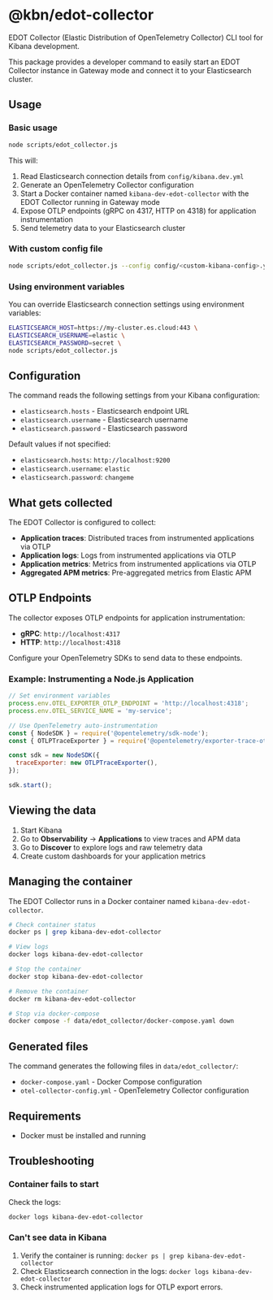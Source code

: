 # @kbn/edot-collector

EDOT Collector (Elastic Distribution of OpenTelemetry Collector) CLI tool for Kibana development.

This package provides a developer command to easily start an EDOT Collector instance in Gateway mode and connect it to your Elasticsearch cluster.

## Usage

### Basic usage

```bash
node scripts/edot_collector.js
```

This will:

1. Read Elasticsearch connection details from `config/kibana.dev.yml`
2. Generate an OpenTelemetry Collector configuration
3. Start a Docker container named `kibana-dev-edot-collector` with the EDOT Collector running in Gateway mode
4. Expose OTLP endpoints (gRPC on 4317, HTTP on 4318) for application instrumentation
5. Send telemetry data to your Elasticsearch cluster

### With custom config file

```bash
node scripts/edot_collector.js --config config/<custom-kibana-config>.yml
```

### Using environment variables

You can override Elasticsearch connection settings using environment variables:

```bash
ELASTICSEARCH_HOST=https://my-cluster.es.cloud:443 \
ELASTICSEARCH_USERNAME=elastic \
ELASTICSEARCH_PASSWORD=secret \
node scripts/edot_collector.js
```

## Configuration

The command reads the following settings from your Kibana configuration:

- `elasticsearch.hosts` - Elasticsearch endpoint URL
- `elasticsearch.username` - Elasticsearch username
- `elasticsearch.password` - Elasticsearch password

Default values if not specified:

- `elasticsearch.hosts`: `http://localhost:9200`
- `elasticsearch.username`: `elastic`
- `elasticsearch.password`: `changeme`

## What gets collected

The EDOT Collector is configured to collect:

- **Application traces**: Distributed traces from instrumented applications via OTLP
- **Application logs**: Logs from instrumented applications via OTLP
- **Application metrics**: Metrics from instrumented applications via OTLP
- **Aggregated APM metrics**: Pre-aggregated metrics from Elastic APM

## OTLP Endpoints

The collector exposes OTLP endpoints for application instrumentation:

- **gRPC**: `http://localhost:4317`
- **HTTP**: `http://localhost:4318`

Configure your OpenTelemetry SDKs to send data to these endpoints.

### Example: Instrumenting a Node.js Application

```javascript
// Set environment variables
process.env.OTEL_EXPORTER_OTLP_ENDPOINT = 'http://localhost:4318';
process.env.OTEL_SERVICE_NAME = 'my-service';

// Use OpenTelemetry auto-instrumentation
const { NodeSDK } = require('@opentelemetry/sdk-node');
const { OTLPTraceExporter } = require('@opentelemetry/exporter-trace-otlp-http');

const sdk = new NodeSDK({
  traceExporter: new OTLPTraceExporter(),
});

sdk.start();
```

## Viewing the data

1. Start Kibana
2. Go to **Observability** → **Applications** to view traces and APM data
3. Go to **Discover** to explore logs and raw telemetry data
4. Create custom dashboards for your application metrics

## Managing the container

The EDOT Collector runs in a Docker container named `kibana-dev-edot-collector`.

```bash
# Check container status
docker ps | grep kibana-dev-edot-collector

# View logs
docker logs kibana-dev-edot-collector

# Stop the container
docker stop kibana-dev-edot-collector

# Remove the container
docker rm kibana-dev-edot-collector

# Stop via docker-compose
docker compose -f data/edot_collector/docker-compose.yaml down
```

## Generated files

The command generates the following files in `data/edot_collector/`:

- `docker-compose.yaml` - Docker Compose configuration
- `otel-collector-config.yml` - OpenTelemetry Collector configuration

## Requirements

- Docker must be installed and running

## Troubleshooting

### Container fails to start

Check the logs:

```bash
docker logs kibana-dev-edot-collector
```

### Can't see data in Kibana

1. Verify the container is running: `docker ps | grep kibana-dev-edot-collector`
2. Check Elasticsearch connection in the logs: `docker logs kibana-dev-edot-collector`
3. Check instrumented application logs for OTLP export errors.
